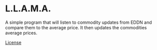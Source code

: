 # L.L.A.M.A.

A simple program that will listen to commodity updates from EDDN and compare them to the average price.
It then updates the commodities average prices.

[License](License.md)
